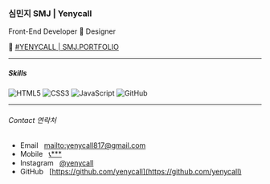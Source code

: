 ### 심민지 SMJ | Yenycall

Front-End Developer 🔗 Designer


📍 [#YENYCALL | SMJ.PORTFOLIO](https://yenycall.github.io/smj.portfolio/)


---

##### Skills
![HTML5](https://img.shields.io/badge/HTML5-E34F26?style=flat-square&logo=HTML5&logoColor=white)
![CSS3](https://img.shields.io/badge/CSS3-1572B6?style=flat-square&logo=CSS3&logoColor=white)
![JavaScript](https://img.shields.io/badge/JavaScript-F7DF1E?style=flat-square&logo=JavaScript&logoColor=black)
![GitHub](https://img.shields.io/badge/GitHub-181717?style=flat-square&logo=GitHub&logoColor=white)

---

###### Contact <span class="blue-small">연락처</span>

- Email &nbsp;&nbsp;<mailto:yenycall817@gmail.com>
- Mobile  &nbsp;&nbsp;[📞***](tel:01098445433)
- Instagram &nbsp;&nbsp;[@yenycall](https://instagram.com/yenycall)
- GitHub &nbsp;&nbsp;[https://github.com/yenycall](https://github.com/yenycall)
